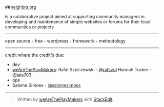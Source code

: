 
##[neighbrs.org][1]

is a colaborative project aimed at supporting community managers in developing and maintenance of simple websites or forums for their local communities or projects


----------


open source - free - wordpress - framework - methodology


----------


credit where the credit's due:

 - dev
- [weAreThePlayMakers](https://github.com/weAreThePlayMakers):
  Rafal Szulczewski - [@rafszul][2]
  Hannah Tucker - [@tala703][3]
 - ops
- Salome Simoes - [@salomesimoes][4]
 


----------


> Written by [weAreThePlayMakers](http://wearetheplaymakers.com/) with [StackEdit](https://stackedit.io/).


  [1]: http://neighbrs.org/
  [2]: https://twitter.com/rafszul
  [3]: https://twitter.com/Tala703
  [4]: https://twitter.com/salomesimoes

